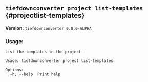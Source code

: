 ## `tiefdownconverter project list-templates` {#projectlist-templates}

**Version:** `tiefdownconverter 0.8.0-ALPHA`

### Usage:
```
List the templates in the project.

Usage: tiefdownconverter project list-templates

Options:
  -h, --help  Print help
```

